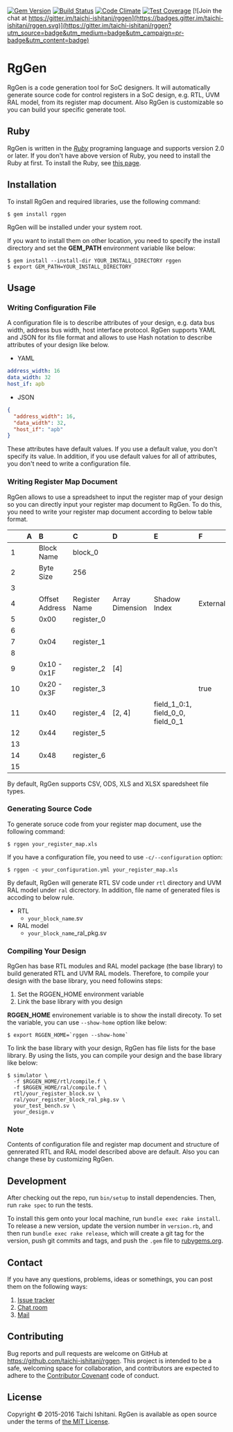 [![Gem Version](https://badge.fury.io/rb/rggen.svg)](https://badge.fury.io/rb/rggen)
[![Build Status](https://travis-ci.org/taichi-ishitani/rggen.svg?branch=master)](https://travis-ci.org/taichi-ishitani/rggen)
[![Code Climate](https://codeclimate.com/github/taichi-ishitani/rggen/badges/gpa.svg)](https://codeclimate.com/github/taichi-ishitani/rggen)
[![Test Coverage](https://codeclimate.com/github/taichi-ishitani/rggen/badges/coverage.svg)](https://codeclimate.com/github/taichi-ishitani/rggen/coverage)
[![Join the chat at https://gitter.im/taichi-ishitani/rggen](https://badges.gitter.im/taichi-ishitani/rggen.svg)](https://gitter.im/taichi-ishitani/rggen?utm_source=badge&utm_medium=badge&utm_campaign=pr-badge&utm_content=badge)

# RgGen

RgGen is a code generation tool for SoC designers.
It will automatically generate source code for control registers in a SoC design, e.g. RTL, UVM RAL model, from its register map document.
Also RgGen is customizable so you can build your specific generate tool.

## Ruby

RgGen is written in the [*Ruby*](https://www.ruby-lang.org/en/about/) programing language and supports version 2.0 or later.
If you don't have above version of Ruby, you need to install the Ruby at first.
To install the Ruby, see [this page](https://www.ruby-lang.org/en/downloads/).

## Installation

To install RgGen and required libraries, use the following command:

    $ gem install rggen

RgGen will be installed under your system root.

If you want to install them on other location, you need to specify the install directory and set the **GEM_PATH** environment variable like below:

    $ gem install --install-dir YOUR_INSTALL_DIRECTORY rggen
    $ export GEM_PATH=YOUR_INSTALL_DIRECTORY

## Usage

### Writing Configuration File

A configuration file is to describe attributes of your design, e.g. data bus width, address bus width, host interface protocol.
RgGen supports YAML and JSON for its file format and allows to use Hash notation to describe attributes of your design like below.

- YAML
~~~YAML
address_width: 16
data_width: 32
host_if: apb
~~~
- JSON
~~~JSON
{
  "address_width": 16,
  "data_width": 32,
  "host_if": "apb"
}
~~~

These attributes have default values. If you use a default value, you don't specify its value.
In addition, if you use default values for all of attributes, you don't need to write a configuration file.

### Writing Register Map Document

RgGen allows to use a spreadsheet to input the register map of your design so you can directly input your register map document to RgGen.
To do this, you need to write your register map document according to below table format.

|    |A   |B             |C            |D              |E                                |F       |G             |H         |I   |J           |K        |
|:---|:---|:-------------|:------------|:--------------|:--------------------------------|:-------|:-------------|:---------|:---|:-----------|:--------|
|1   |    |Block Name    |block_0      |               |                                 |        |              |          |    |            |         |
|2   |    |Byte Size     |256          |               |                                 |        |              |          |    |            |         |
|3   |    |              |             |               |                                 |        |              |          |    |            |         |
|4   |    |Offset Address|Register Name|Array Dimension|Shadow Index                     |External|Bit Assignment|Field Name|Type|Iitial Value|Reference|
|5   |    |0x00          |register_0   |               |                                 |        |[31:16]       |field_0_0 |rw  |0           |         |
|6   |    |              |             |               |                                 |        |[15:0]        |field_0_1 |rw  |0           |         |
|7   |    |0x04          |register_1   |               |                                 |        |[16]          |field_1_0 |rw  |0           |         |
|8   |    |              |             |               |                                 |        |[0]           |field_1_1 |ro  |            |         |
|9   |    |0x10 - 0x1F   |register_2   |[4]            |                                 |        |[7:0]         |field_2_0 |rw  |0           |         |
|10  |    |0x20 - 0x3F   |register_3   |               |                                 |true    |              |          |    |            |         |
|11  |    |0x40          |register_4   |[2, 4]         |field_1_0:1, field_0_0, field_0_1|        |[7:0]         |field_4_0 |rw  |0           |         |
|12  |    |0x44          |register_5   |               |                                 |        |[8]           |field_5_0 |w0s |0           |         |
|13  |    |              |             |               |                                 |        |[0]           |field_5_1 |w1s |0           |         |
|14  |    |0x48          |register_6   |               |                                 |        |[8]           |field_6_0 |w0c |0           |field_1_0|
|15  |    |              |             |               |                                 |        |[0]           |field_6_1 |w1c |0           |field_1_0|

By default, RgGen supports CSV, ODS, XLS and XLSX sparedsheet file types.

### Generating Source Code

To generate soruce code from your register map document, use the following command:

    $ rggen your_register_map.xls

If you have a configuration file, you need to use `-c/--configuration` option:

    $ rggen -c your_configuration.yml your_register_map.xls

By default, RgGen will generate RTL SV code under `rtl` directory and UVM RAL model under `ral` dicrectory.
In addition, file name of generated files is accoding to below rule.
- RTL
  - `your_block_name`.sv
- RAL model
  - `your_block_name`_ral_pkg.sv

### Compiling Your Design

RgGen has base RTL modules and RAL model package (the base library) to build generated RTL and UVM RAL models.
Therefore, to compile your design with the base library, you need followins steps:

1. Set the RGGEN_HOME environment variable
2. Link the base library with you design

**RGGEN_HOME** environement variable is to show the install direcoty.
To set the variable, you can use `--show-home` option like below:

    $ export RGGEN_HOME=`rggen --show-home`

To link the base library with your design, RgGen has file lists for the base library.
By using the lists, you can compile your design and the base library like below:

    $ simulator \
      -f $RGGEN_HOME/rtl/compile.f \
      -f $RGGEN_HOME/ral/compile.f \
      rtl/your_register_block.sv \
      ral/your_register_block_ral_pkg.sv \
      your_test_bench.sv \
      your_design.v

### Note

Contents of configuration file and register map document and structure of genrerated RTL and RAL model described above are default.
Also you can change these by customizing RgGen.

## Development

After checking out the repo, run `bin/setup` to install dependencies. Then, run `rake spec` to run the tests.

To install this gem onto your local machine, run `bundle exec rake install`. To release a new version, update the version number in `version.rb`, and then run `bundle exec rake release`, which will create a git tag for the version, push git commits and tags, and push the `.gem` file to [rubygems.org](https://rubygems.org).

## Contact

If you have any questions, problems, ideas or somethings, you can post them on the following ways:

1. [Issue tracker](https://github.com/taichi-ishitani/rggen/issues)
2. [Chat room](https://gitter.im/taichi-ishitani/rggen)
3. [Mail](mailto:taichi730@gmail.com)

## Contributing

Bug reports and pull requests are welcome on GitHub at https://github.com/taichi-ishitani/rggen. This project is intended to be a safe, welcoming space for collaboration, and contributors are expected to adhere to the [Contributor Covenant](http://contributor-covenant.org) code of conduct.

## License

Copyright &copy; 2015-2016 Taichi Ishitani.
RgGen is available as open source under the terms of [the MIT License](LICENSE.txt).
